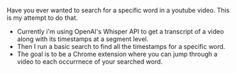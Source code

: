 Have you ever wanted to search for a specific word in a youtube video. This is my attempt to do that. 

- Currently i'm using OpenAI's Whisper API to get a transcript of a video along with its timestamps at a segment level.
- Then I run a basic search to find all the timestamps for a specific word.
- The goal is to be a Chrome extension where you can jump through a video to each occurrnece of your searched word.
